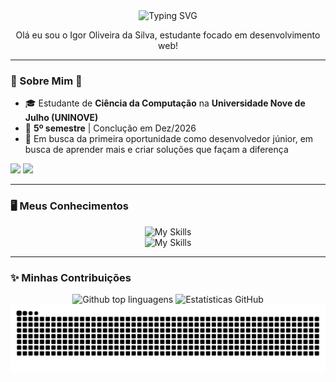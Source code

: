 <div align="center" cursor="default"> 
    <img src="https://readme-typing-svg.herokuapp.com/?color=47e0ff&size=35&center=true&vCenter=true&width=1000&lines=.•Seja+bem-vindo(a)+ao+meu+GitHub!•˙" alt="Typing SVG"> 
    <p>Olá eu sou o Igor Oliveira da Silva, estudante focado em desenvolvimento web!</p>
</div>

---

### 👾 Sobre Mim 👾

- 🎓 Estudante de **Ciência da Computação** na **Universidade Nove de Julho (UNINOVE)**
- 📖 **5º semestre** | Conclução em Dez/2026
- 🎯 Em busca da primeira oportunidade como desenvolvedor júnior, em busca de aprender mais e criar soluções que façam a diferença
  
<div>
    <a href = "mailto:igoroliv03@gmail.com"><img src="https://img.shields.io/badge/-Gmail-47e0ff?style=for-the-badge&logo=gmail&logoColor=gray" target="_blank"></a>
    <a href="file:///C:/Users/igorp/AppData/Local/Microsoft/Windows/INetCache/IE/L0MB30MU/Curriculo_Igor_2-paginas[1].pdf"><img src="https://img.shields.io/badge/-Currículo-%23334?style=for-the-badge&logo=readthedocs&logoColor=white" target="_blank"></a>
</div>

---

### 🖥️ Meus Conhecimentos

<div align="center">
    <img src="https://skillicons.dev/icons?i=html,css,js,react,nodejs,mysql,git,github,vercel" alt="My Skills" />
</div>
<div align="center">
    <img src="https://skillicons.dev/icons?i=vscode,java,c,cs,py,figma,firebase,postman" alt="My Skills" />
</div>

---

### ✨ Minhas Contribuições

<div align="center">
    <div>
        <img src="https://github-readme-stats.vercel.app/api/top-langs/?username=IguinN01&layout=compact&langs_count=20&theme=nord" alt="Github top linguagens" height="150" />
        <img src="https://github-readme-stats.vercel.app/api?username=IguinN01&show_icons=true&include_all_commits=true&count_private=true&theme=nord&rank_icon=github" height="150" alt="Estatísticas GitHub" />  
    </div>
    <img src="https://github.com/IguinN01/IguinN01/blob/output/github-contribution-grid-snake.svg" alt="snake gif" />
</div>
